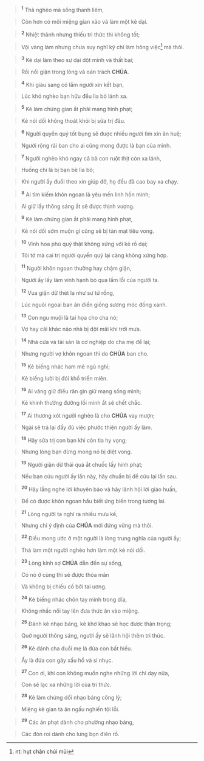 > <sup><b>1</b></sup> Thà nghèo mà sống thanh liêm,
>


> Còn hơn có môi miệng gian xảo và làm một kẻ dại.
>


> <sup><b>2</b></sup> Nhiệt thành nhưng thiếu tri thức thì không tốt;
>


> Vội vàng làm nhưng chưa suy nghĩ kỹ chỉ làm hỏng việc[^1] mà thôi.
>


> <sup><b>3</b></sup> Kẻ dại làm theo sự dại dột mình và thất bại;
>


> Rồi nổi giận trong lòng và oán trách **CHÚA**.
>


> <sup><b>4</b></sup> Khi giàu sang có lắm người xin kết bạn,
>


> Lúc khó nghèo bạn hữu đều lìa bỏ lánh xa.
>


> <sup><b>5</b></sup> Kẻ làm chứng gian ắt phải mang hình phạt;
>


> Kẻ nói dối không thoát khỏi bị sửa trị đâu.
>


> <sup><b>6</b></sup> Người quyền quý tốt bụng sẽ được nhiều người tìm xin ân huệ;
>


> Người rộng rãi ban cho ai cũng mong được là bạn của mình.
>


> <sup><b>7</b></sup> Người nghèo khó ngay cả bà con ruột thịt còn xa lánh,
>


> Huống chi là bị bạn bè lìa bỏ;
>


> Khi người ấy đuổi theo xin giúp đỡ, họ đều đã cao bay xa chạy.
>


> <sup><b>8</b></sup> Ai tìm kiếm khôn ngoan là yêu mến linh hồn mình;
>


> Ai giữ lấy thông sáng ắt sẽ được thịnh vượng.
>


> <sup><b>9</b></sup> Kẻ làm chứng gian ắt phải mang hình phạt,
>


> Kẻ nói dối sớm muộn gì cũng sẽ bị tàn mạt tiêu vong.
>


> <sup><b>10</b></sup> Vinh hoa phú quý thật không xứng với kẻ rồ dại;
>


> Tôi tớ mà cai trị người quyền quý lại càng không xứng hợp.
>


> <sup><b>11</b></sup> Người khôn ngoan thường hay chậm giận,
>


> Người ấy lấy làm vinh hạnh bỏ qua lầm lỗi của người ta.
>


> <sup><b>12</b></sup> Vua giận dữ thét la như sư tử rống,
>


> Lúc nguôi ngoai ban ân điển giống sương móc đồng xanh.
>


> <sup><b>13</b></sup> Con ngu muội là tai họa cho cha nó;
>


> Vợ hay cãi khác nào nhà bị dột mãi khi trời mưa.
>


> <sup><b>14</b></sup> Nhà cửa và tài sản là cơ nghiệp do cha mẹ để lại;
>


> Nhưng người vợ khôn ngoan thì do **CHÚA** ban cho.
>


> <sup><b>15</b></sup> Kẻ biếng nhác ham mê ngủ nghỉ;
>


> Kẻ biếng lười bị đói khổ triền miên.
>


> <sup><b>16</b></sup> Ai vâng giữ điều răn gìn giữ mạng sống mình;
>


> Kẻ khinh thường đường lối mình ắt sẽ chết chắc.
>


> <sup><b>17</b></sup> Ai thương xót người nghèo là cho **CHÚA** vay mượn;
>


> Ngài sẽ trả lại đầy đủ việc phước thiện người ấy làm.
>


> <sup><b>18</b></sup> Hãy sửa trị con bạn khi còn tia hy vọng;
>


> Nhưng lòng bạn đừng mong nó bị diệt vong.
>


> <sup><b>19</b></sup> Người giận dữ thái quá ắt chuốc lấy hình phạt;
>


> Nếu bạn cứu người ấy lần này, hãy chuẩn bị để cứu lại lần sau.
>


> <sup><b>20</b></sup> Hãy lắng nghe lời khuyên bảo và hãy lãnh hội lời giáo huấn,
>


> Để có được khôn ngoan hầu biết ứng biến trong tương lai.
>


> <sup><b>21</b></sup> Lòng người ta nghĩ ra nhiều mưu kế,
>


> Nhưng chỉ ý định của **CHÚA** mới đứng vững mà thôi.
>


> <sup><b>22</b></sup> Điều mong ước ở một người là lòng trung nghĩa của người ấy;
>


> Thà làm một người nghèo hơn làm một kẻ nói dối.
>


> <sup><b>23</b></sup> Lòng kính sợ **CHÚA** dẫn đến sự sống,
>


> Có nó ở cùng thì sẽ được thỏa mãn
>


> Và không bị chiếu cố bởi tai ương.
>


> <sup><b>24</b></sup> Kẻ biếng nhác chôn tay mình trong dĩa,
>


> Không nhấc nổi tay lên đưa thức ăn vào miệng.
>


> <sup><b>25</b></sup> Đánh kẻ nhạo báng, kẻ khờ khạo sẽ học được thận trọng;
>


> Quở người thông sáng, người ấy sẽ lãnh hội thêm tri thức.
>


> <sup><b>26</b></sup> Kẻ đánh cha đuổi mẹ là đứa con bất hiếu.
>


> Ấy là đứa con gây xấu hổ và sỉ nhục.
>


> <sup><b>27</b></sup> Con ơi, khi con không muốn nghe những lời chỉ dạy nữa,
>


> Con sẽ lạc xa những lời của tri thức.
>


> <sup><b>28</b></sup> Kẻ làm chứng dối nhạo báng công lý;
>


> Miệng kẻ gian tà ăn ngấu nghiến tội lỗi.
>


> <sup><b>29</b></sup> Các án phạt dành cho phường nhạo báng,
>


> Các đòn roi dành cho lưng bọn điên rồ.
>

[^1]: nt: hụt chân chúi mũi